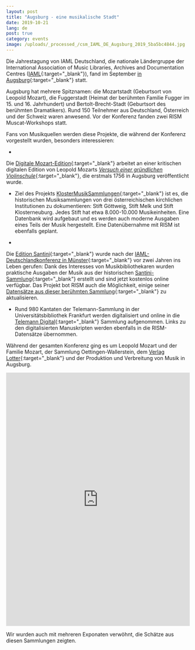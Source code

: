 ```yaml
---
layout: post
title: "Augsburg - eine musikalische Stadt"
date: 2019-10-21
lang: de
post: true
category: events
image: /uploads/_processed_/csm_IAML_DE_Augsburg_2019_5ba5bc4844.jpg
---
```



Die Jahrestagung von IAML Deutschland, die nationale Ländergruppe der International Association of Music Libraries, Archives and Documentation Centres ([IAML](https://www.iaml.info/){:target="_blank"}), fand im September [in Augsburg](http://www.aibm.info/tagungen/2019-augsburg/){:target="_blank"} statt.



Augsburg hat mehrere Spitznamen: die Mozartstadt (Geburtsort von Leopold Mozart), die Fuggerstadt (Heimat der berühmten Familie Fugger im 15. und 16. Jahrhundert) und Bertolt-Brecht-Stadt (Geburtsort des berühmten Dramatikers). Rund 150 Teilnehmer aus Deutschland, Österreich und der Schweiz waren anwesend. Vor der Konferenz fanden zwei RISM Muscat-Workshops statt.

Fans von Musikquellen werden diese Projekte, die während der Konferenz vorgestellt wurden, besonders interessieren:

-

Die [Digitale Mozart-Edition](https://mozarteum.at/digitale-mozart-edition/){:target="_blank"} arbeitet an einer kritischen digitalen Edition von Leopold Mozarts [_Versuch einer gründlichen Violinschule_](https://opac.rism.info/search?id=990042611&View=rism){:target="_blank"}, die erstmals 1756 in Augsburg veröffentlicht wurde.



- Ziel des Projekts [KlosterMusikSammlungen](https://klostermusiksammlungen.at/){:target="_blank"} ist es, die historischen Musiksammlungen von drei österreichischen kirchlichen Institutionen zu dokumentieren: Stift Göttweig, Stift Melk und Stift Klosterneuburg. Jedes Stift hat etwa 8.000-10.000 Musikeinheiten. Eine Datenbank wird aufgebaut und es werden auch moderne Ausgaben eines Teils der Musik hergestellt. Eine Datenübernahme mit RISM ist ebenfalls geplant.

-

Die [Edition Santini](http://fortunato-santini.de/edition-santini.php){:target="_blank"} wurde nach der [IAML-Deutschlandkonferenz in Münster](http://www.aibm.info/tagungen/2017-muenster/){:target="_blank"} vor zwei Jahren ins Leben gerufen: Dank des Interesses von Musikbibliothekaren wurden praktische Ausgaben der Musik aus der historischen [Santini-Sammlung](http://fortunato-santini.de/){:target="_blank"} erstellt und sind jetzt kostenlos online verfügbar. Das Projekt bot RISM auch die Möglichkeit, einige seiner [Datensätze aus dieser berühmten Sammlung](https://opac.rism.info/search?View=rism&q=fortunato+santini){:target="_blank"} zu aktualisieren.



- Rund 980 Kantaten der Telemann-Sammlung in der Universitätsbibliothek Frankfurt werden digitalisiert und online in die [Telemann Digital](http://sammlungen.ub.uni-frankfurt.de/telemann/nav/index/all){:target="_blank"} Sammlung aufgenommen. Links zu den digitalisierten Manuskripten werden ebenfalls in die RISM-Datensätze übernommen.

Während der gesamten Konferenz ging es um Leopold Mozart und der Familie Mozart, der Sammlung Oettingen-Wallerstein, dem [Verlag Lotter](https://opac.rism.info/search?View=rism&q=Lotter){:target="_blank"} und der Produktion und Verbreitung von Musik in Augsburg.

<iframe src="https://www.facebook.com/plugins/post.php?href=https%3A%2F%2Fwww.facebook.com%2FRISM.info%2Fposts%2F3203030349737787&amp;width=500" width="500" height="688" style="border:none;overflow:hidden" scrolling="no" frameborder="0" allowtransparency="true" allow="encrypted-media"></iframe>



Wir wurden auch mit mehreren Exponaten verwöhnt, die Schätze aus diesen Sammlungen zeigten.



<script type="text/javascript">var switchTo5x=true;</script><script type="text/javascript" src="http://w.sharethis.com/button/buttons.js"></script><script type="text/javascript">stLight.options({publisher: "9b601438-1ce1-49d8-bfd7-9cff5df54c17", doNotHash: false, doNotCopy: false, hashAddressBar: false});</script>